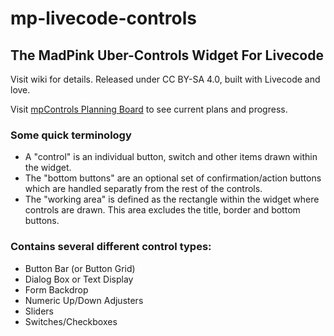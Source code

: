 # mp-livecode-controls

## The MadPink Uber-Controls Widget For Livecode

Visit wiki for details. Released under CC BY-SA 4.0, built with Livecode and love.

Visit [mpControls Planning Board](https://madpink.plutio.com/p/uf8vchdszfbwucqtd) to see current plans and progress.

### Some quick terminology
* A "control" is an individual button, switch and other items drawn within the widget.
* The "bottom buttons" are an optional set of confirmation/action buttons which are handled separatly from the rest of the controls.
* The "working area" is defined as the rectangle within the widget where controls are drawn. This area excludes the title, border and bottom buttons.

### Contains several different control types:
* Button Bar (or Button Grid)
* Dialog Box or Text Display
* Form Backdrop
* Numeric Up/Down Adjusters
* Sliders
* Switches/Checkboxes
